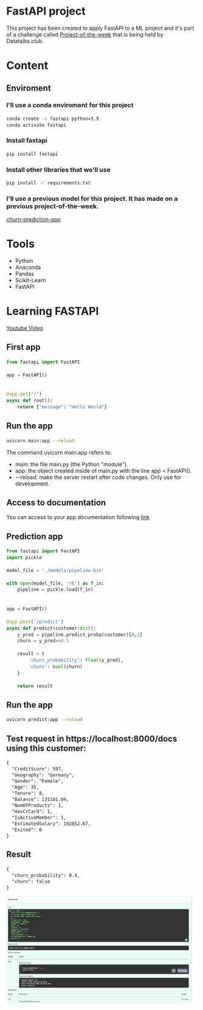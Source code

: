 # FastAPI project
This project has been created to apply FastAPI to a ML project and it's part of a challenge called [Project-of-the-week](https://github.com/DataTalksClub/project-of-the-week/blob/main/2022-12-07-fastapi.md) that is being held by Datatalks.club.
# Content
## Enviroment
### I'll use a conda enviroment for this project
```sh
conda create -n fastapi python=3.9
conda activate fastapi
```
### Install fastapi
```sh
pip install fastapi
```
### Install other libraries that we'll use
```sh
pip install -r requirements.txt
```
### I'll use a previous model for this project. It has made on a previous project-of-the-week.
[churn-prediction-app](https://github.com/eeeds/churn-prediction-app)
# Tools
-   Python
-   Anaconda
-   Pandas
-   Scikit-Learn
-   FastAPI

# Learning FASTAPI
[Youtube Video](https://www.youtube.com/watch?v=0RS9W8MtZe4)
## First app
```python
from fastapi import FastAPI

app = FastAPI()


@app.get("/")
async def root():
    return {"message": "Hello World"}
```
## Run the app
```sh
uvicorn main:app --reload
```

The command uvicorn main:app refers to:

-   main: the file main.py (the Python "module").
-   app: the object created inside of main.py with the line app = FastAPI().
-   --reload: make the server restart after code changes. Only use for development.
## Access to documentation
You can access to your app documentation following [link](http://localhost:8000/docs)

## Prediction app
```python
from fastapi import FastAPI
import pickle 

model_file = './models/pipeline.bin'

with open(model_file, 'rb') as f_in:
    pipeline = pickle.load(f_in)


app = FastAPI()

@app.post('/predict')
async def predict(customer:dict):
    y_pred = pipeline.predict_proba(customer)[0,1]
    churn = y_pred>=0.5

    result = {
        'churn_probability': float(y_pred),
        'churn': bool(churn)
    }

    return result 

```
## Run the app
```sh
uvicorn predict:app --reload
```
## Test request in https://localhost:8000/docs using this customer:
```
{
  "CreditScore": 597,
  "Geography": "Germany",
  "Gender": "Female",
  "Age": 35,
  "Tenure": 8,
  "Balance": 131101.04,
  "NumOfProducts": 1,
  "HasCrCard": 1,
  "IsActiveMember": 1,
  "EstimatedSalary": 192852.67,
  "Exited": 0
}
```
## Result
```
{
  "churn_probability": 0.4,
  "churn": false
}
```
![result](images/result.PNG)